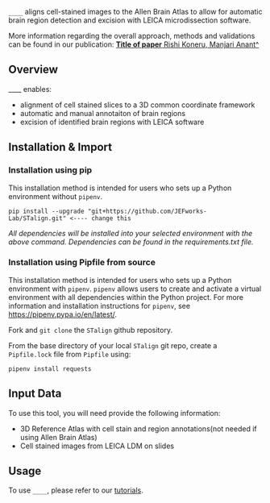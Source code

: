 <img src="">

`____` aligns cell-stained images to the Allen Brain Atlas to allow for automatic brain region detection and excision with LEICA microdissection software. 

More information regarding the overall approach, methods and validations can be found in our publication:
<a href="">
<b>Title of paper</b>
Rishi Koneru, Manjari Anant^
</a>

## Overview

____ enables:
- alignment of cell stained slices to a 3D common coordinate framework
- automatic and manual annotaiton of brain regions
- excision of identified brain regions with LEICA software


## Installation & Import

### Installation using pip

This installation method is intended for users who sets up a Python environment without `pipenv`.

```
pip install --upgrade "git+https://github.com/JEFworks-Lab/STalign.git" <---- change this
```

*All dependencies will be installed into your selected environment with the above command. Dependencies can be found in the requirements.txt file.*

### Installation using Pipfile from source

This installation method is intended for users who sets up a Python environment with `pipenv`. `pipenv` allows users to create and activate a virtual environment with all dependencies within the Python project. For more information and installation instructions for `pipenv`, see https://pipenv.pypa.io/en/latest/.

Fork and `git clone` the `STalign` github repository.

From the base directory of your local `STalign` git repo, create a `Pipfile.lock` file from `Pipfile` using:

```
pipenv install requests
```

## Input Data
To use this tool, you will need provide the following information:

- 3D Reference Atlas with cell stain and region annotations(not needed if using Allen Brain Atlas)
- Cell stained images from LEICA LDM on slides 

## Usage

To use `____`, please refer to our [tutorials](https://jef.works/STalign/tutorials.html).

